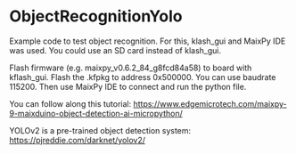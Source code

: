 # ObjectRecognitionYolo

Example code to test object recognition. For this, klash_gui and MaixPy IDE was used. You could use an SD card instead of klash_gui.

Flash firmware (e.g. maixpy_v0.6.2_84_g8fcd84a58) to board with kflash_gui. Flash the .kfpkg to address 0x500000. You can use baudrate 115200. Then use MaixPy IDE to connect and run the python file.

You can follow along this tutorial: https://www.edgemicrotech.com/maixpy-9-maixduino-object-detection-ai-micropython/

YOLOv2 is a pre-trained object detection system: https://pjreddie.com/darknet/yolov2/
